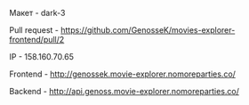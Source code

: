 Макет - dark-3

Pull request - https://github.com/GenosseK/movies-explorer-frontend/pull/2

IP - 158.160.70.65

Frontend - http://genossek.movie-explorer.nomoreparties.co/

Backend - http://api.genoss.movie-explorer.nomoreparties.co/